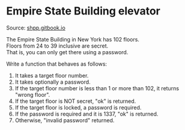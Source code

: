 # Empire State Building elevator

Source: [shpp.gitbook.io](https://shpp.gitbook.io/zero/tutorials/if-else/empire-state-building-lift)

The Empire State Building in New York has 102 floors.  
Floors from 24 to 39 inclusive are secret.  
That is, you can only get there using a password.  

Write a function that behaves as follows:

1) It takes a target floor number.
2) It takes optionally a password.
3) If the target floor number is less than 1 or more than 102, it returns "wrong floor".
4) If the target floor is NOT secret, "ok" is returned.
5) If the target floor is locked, a password is required.
6) If the password is required and it is 1337, "ok" is returned.
7) Otherwise, "invalid password" returned.